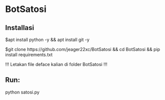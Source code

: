 # BotSatosi
<h2>Installasi</h2>
<p>$apt install python -y && apt install git -y</p>
<p>$git clone https://github.com/jeager22xc/BotSatosi && cd BotSatosi && pip install requirements.txt</p>
<p>!!! Letakan file deface kalian di folder BotSatosi !!!</p>
<h2>Run:</h2>
<p>python satosi.py</p>
